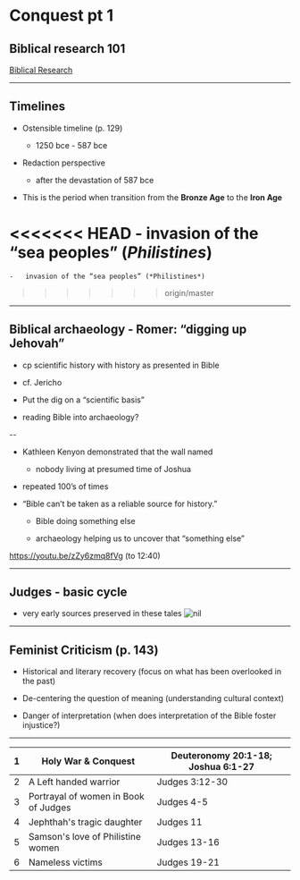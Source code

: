 # Conquest pt 1

## Biblical research 101

[Biblical Research](<https://dl.dropboxusercontent.com/u/386398/dalesgit.github.io/relg313/biblical-research-101.html>)

---

## Timelines

-   Ostensible timeline (p. 129)
    
    -   1250 bce - 587 bce

-   Redaction perspective
    
    -   after the devastation of 587 bce

-   This is the period when transition from the **Bronze Age** to the **Iron Age**
    
<<<<<<< HEAD
    -   invasion of the “sea peoples” (*Philistines*)
=======
    -   invasion of the “sea peoples” (*Philistines*)
>>>>>>> origin/master
    
---

## Biblical archaeology - Romer: “digging up Jehovah”

-   cp scientific history with history as presented in Bible

-   cf. Jericho

-   Put the dig on a “scientific basis”

-   reading Bible into archaeology?

--

-   Kathleen Kenyon demonstrated that the wall named
    
    -   nobody living at presumed time of Joshua

-   repeated 100’s of times

-   “Bible can’t be taken as a reliable source for history.”
    
    -   Bible doing something else
    
    -   archaeology helping us to uncover that “something else”

<https://youtu.be/zZy6zmq8fVg> (to 12:40)

---

## Judges - basic cycle
-   very early sources preserved in these tales
![nil](http://img.wikinut.com/img/3bh503vt11ldxtfn/jpeg/0/Cycle-of-Judges.jpeg)



---

## Feminist Criticism (p. 143)

-   Historical and literary recovery (focus on what has been overlooked in the past)

-   De-centering the question of meaning (understanding cultural context)

-   Danger of interpretation (when does interpretation of the Bible foster injustice?)

---

| 1 | Holy War & Conquest                  | Deuteronomy 20:1-18; Joshua 6:1-27 |
|---|--------------------------------------|------------------------------------|
| 2| A Left handed warrior                | Judges 3:12-30                     |
| 3| Portrayal of women in Book of Judges | Judges 4-5                         |
| 4| Jephthah's tragic daughter           | Judges 11                          |
| 5| Samson's love of Philistine women    | Judges 13-16                       |
| 6| Nameless victims                     | Judges 19-21                       |
